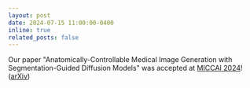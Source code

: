 ```yaml
---
layout: post
date: 2024-07-15 11:00:00-0400
inline: true
related_posts: false
---
```


Our paper "Anatomically-Controllable Medical Image Generation with Segmentation-Guided Diffusion Models" was accepted at [MICCAI 2024](https://conferences.miccai.org/2024/en/)! ([arXiv](https://arxiv.org/abs/2402.05210))